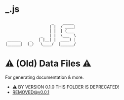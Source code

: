 # _.js
                	     _    _____ 
            	        | |  / ____|
        	            | |  | (___  
    	            _   | |  \___  \ 
  	 ______    _   | |__| |  ____) |
 	|______|  (_)   \____/  |______/ 

# ⚠️ (Old) Data Files ⚠️
For generating documentation & more.

- ⚠️ BY VERSION 0.1.0 THIS FOLDER IS DEPRECATED!
- REMOVED@v0.0.1